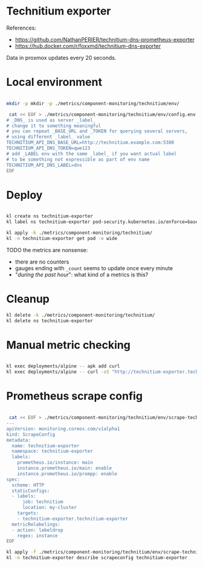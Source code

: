 
# Technitium exporter

References:
- https://github.com/NathanPERIER/technitium-dns-prometheus-exporter
- https://hub.docker.com/r/foxxmd/technitium-dns-exporter

Data in proxmox updates every 20 seconds.

# Local environment

```bash

mkdir -p mkdir -p ./metrics/component-monitoring/technitium/env/

 cat << EOF > ./metrics/component-monitoring/technitium/env/config.env
# _DNS_ is used as server _label_
# change it to something meaningful
# you can repeat _BASE_URL and _TOKEN for querying several servers,
# using different _label_ value
TECHNITIUM_API_DNS_BASE_URL=http://technitium.example.com:5380
TECHNITIUM_API_DNS_TOKEN=qwe123
# add _LABEL env with the same _label_ if you want actual label
# to be something not expressible as part of env name
TECHNITIUM_API_DNS_LABEL=dns
EOF

```

# Deploy

```bash

kl create ns technitium-exporter
kl label ns technitium-exporter pod-security.kubernetes.io/enforce=baseline

kl apply -k ./metrics/component-monitoring/technitium/
kl -n technitium-exporter get pod -o wide

```

TODO the metrics are nonsense:
- there are no counters
- gauges ending with `_count` seems to update once every minute
- "_during the past hour_": what kind of a metrics is this?

# Cleanup

```bash
kl delete -k ./metrics/component-monitoring/technitium/
kl delete ns technitium-exporter
```

# Manual metric checking

```bash

kl exec deployments/alpine -- apk add curl
kl exec deployments/alpine -- curl -sS "http://technitium-exporter.technitium-exporter:80/metrics" > ./technitium-metrics.log

```

# Prometheus scrape config

```bash

 cat << EOF > ./metrics/component-monitoring/technitium/env/scrape-technitium.yaml
---
apiVersion: monitoring.coreos.com/v1alpha1
kind: ScrapeConfig
metadata:
  name: technitium-exporter
  namespace: technitium-exporter
  labels:
    prometheus.io/instance: main
    instance.prometheus.io/main: enable
    instance.prometheus.io/prompp: enable
spec:
  scheme: HTTP
  staticConfigs:
  - labels:
      job: technitium
      location: my-cluster
    targets:
    - technitium-exporter.technitium-exporter
  metricRelabelings:
  - action: labeldrop
    regex: instance
EOF

kl apply -f ./metrics/component-monitoring/technitium/env/scrape-technitium.yaml
kl -n technitium-exporter describe scrapeconfig technitium-exporter

```

